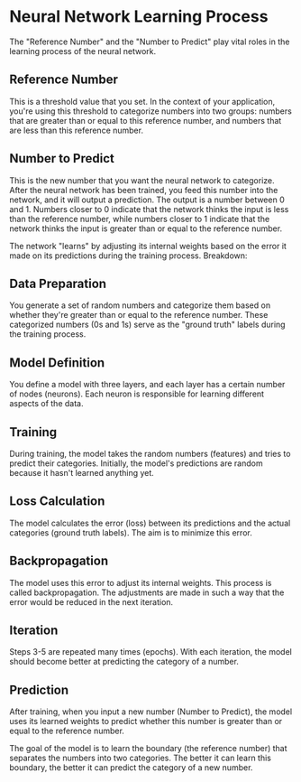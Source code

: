 # Neural Network Learning Process
The "Reference Number" and the "Number to Predict" play vital roles in the learning process of the neural network. 


## Reference Number
This is a threshold value that you set. In the context of your application, you're using this threshold to categorize numbers into two groups: numbers that are greater than or equal to this reference number, and numbers that are less than this reference number.


## Number to Predict
This is the new number that you want the neural network to categorize. After the neural network has been trained, you feed this number into the network, and it will output a prediction. The output is a number between 0 and 1. Numbers closer to 0 indicate that the network thinks the input is less than the reference number, while numbers closer to 1 indicate that the network thinks the input is greater than or equal to the reference number.

The network "learns" by adjusting its internal weights based on the error it made on its predictions during the training process. Breakdown:


## Data Preparation
You generate a set of random numbers and categorize them based on whether they're greater than or equal to the reference number. These categorized numbers (0s and 1s) serve as the "ground truth" labels during the training process.


## Model Definition
You define a model with three layers, and each layer has a certain number of nodes (neurons). Each neuron is responsible for learning different aspects of the data.


## Training
During training, the model takes the random numbers (features) and tries to predict their categories. Initially, the model's predictions are random because it hasn't learned anything yet.


## Loss Calculation
The model calculates the error (loss) between its predictions and the actual categories (ground truth labels). The aim is to minimize this error.


## Backpropagation
The model uses this error to adjust its internal weights. This process is called backpropagation. The adjustments are made in such a way that the error would be reduced in the next iteration.


## Iteration
Steps 3-5 are repeated many times (epochs). With each iteration, the model should become better at predicting the category of a number.


## Prediction
After training, when you input a new number (Number to Predict), the model uses its learned weights to predict whether this number is greater than or equal to the reference number.

The goal of the model is to learn the boundary (the reference number) that separates the numbers into two categories. The better it can learn this boundary, the better it can predict the category of a new number.
